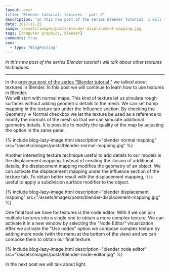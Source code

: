 ```yaml
---
layout: post
title: "Blender tutorial: textures - part 2"
description: "In this new post of the series Blender tutorial  I will talk other about textures techniques."
date: 2017-11-25
image: /assets/images/posts/blender-displacement-mapping.jpg
tags: [computer graphics, blender]
comments: true
seo:
  - type: "BlogPosting"
---
```


*In this new post of the series Blender tutorial I will talk about other textures techniques.*

---

In the [previous post of the series "Blender tutorial "](TODO) we talked about textures in Blender. In this post we 
will continue to learn how to use textures in Blender.  
We will start with normal maps. This kind of texture let us simulate rough surfaces without adding geometric
 details to the mesh. We can set bump mapping in the texture tab under the Influence section. By checking the 
 Geometry -> Normal checkbox we let the texture be used as a reference to modify the normals of the mesh so that we 
 can simulate additional geometry details. It is possible to modify the quality of the map by adjusting the option in
  the same panel.

{% include blog-lazy-image.html description="blender normal mapping" src="/assets/images/posts/blender-normal-mapping.jpg" %}
  
Another interesting texture technique useful to add details to our models is the displacement mapping. Instead of 
creating the illusion of additional details, the displacement mapping modifies the geometry of an object. We can 
activate the displacement mapping under the influence section of the texture tab. To obtain better result with the 
displacement mapping, it is useful to apply a subdivision surface modifier to the object.

{% include blog-lazy-image.html description="blender displacement mapping" src="/assets/images/posts/blender-displacement-mapping.jpg" %}

One final tool we have for textures is the node editor. With it we can join multiple textures into a single one to 
obtain a more complex texture. We can activate it in a new window by selecting the "Node Editor" visualization. After
 we activate the "Use nodes" option we compose complex texture by adding more node (with the menu at the bottom of 
 the view) and we can compose them to obtain our final texture.

{% include blog-lazy-image.html description="blender node editor" src="/assets/images/posts/blender-node-editor.jpg" %}

In the next post we will talk about light.
